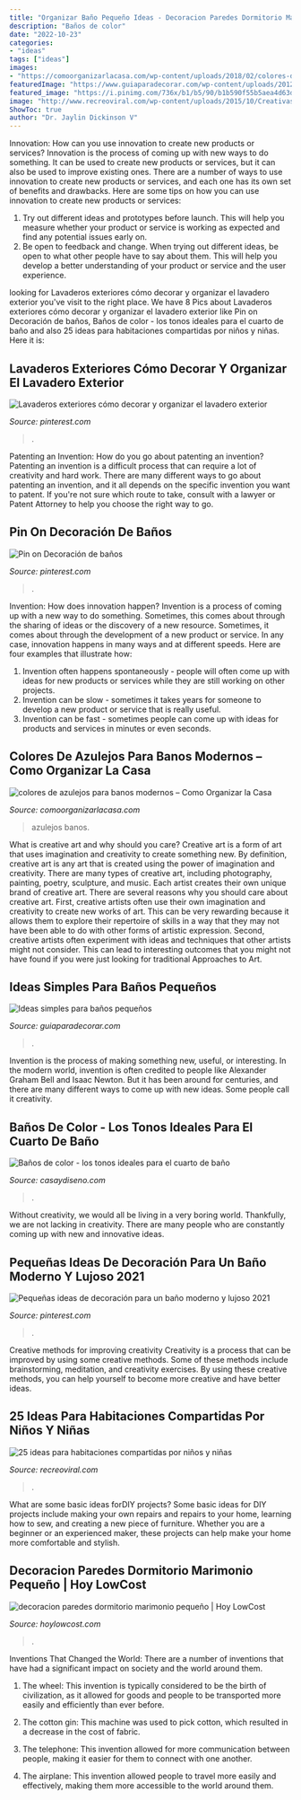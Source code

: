```yaml
---
title: "Organizar Baño Pequeño Ideas - Decoracion Paredes Dormitorio Marimonio Pequeño"
description: "Baños de color"
date: "2022-10-23"
categories:
- "ideas"
tags: ["ideas"]
images:
- "https://comoorganizarlacasa.com/wp-content/uploads/2018/02/colores-de-azulejos-para-banos-modernos.jpg"
featuredImage: "https://www.guiaparadecorar.com/wp-content/uploads/2012/09/Ideas-para-cuartos-de-bano-pequenos-01.jpg"
featured_image: "https://i.pinimg.com/736x/b1/b5/90/b1b590f55b5aea4d63de7e262ba045b2.jpg"
image: "http://www.recreoviral.com/wp-content/uploads/2015/10/Creativas-habitaciones-compartidas-por-niños-y-niñas-19.jpg"
ShowToc: true
author: "Dr. Jaylin Dickinson V"
---
```



Innovation: How can you use innovation to create new products or services?
Innovation is the process of coming up with new ways to do something. It can be used to create new products or services, but it can also be used to improve existing ones. There are a number of ways to use innovation to create new products or services, and each one has its own set of benefits and drawbacks. Here are some tips on how you can use innovation to create new products or services: 
1. Try out different ideas and prototypes before launch. This will help you measure whether your product or service is working as expected and find any potential issues early on. 
2. Be open to feedback and change. When trying out different ideas, be open to what other people have to say about them. This will help you develop a better understanding of your product or service and the user experience. 

	

		
looking for Lavaderos exteriores cómo decorar y organizar el lavadero exterior you've visit to the right place. We have 8 Pics about Lavaderos exteriores cómo decorar y organizar el lavadero exterior like Pin on Decoración de baños, Baños de color - los tonos ideales para el cuarto de baño and also 25 ideas para habitaciones compartidas por niños y niñas. Here it is:
		
    
## Lavaderos Exteriores Cómo Decorar Y Organizar El Lavadero Exterior

<img loading=lazy src="https://i.pinimg.com/736x/b1/b5/90/b1b590f55b5aea4d63de7e262ba045b2.jpg" onerror="this.onerror=null;this.src='https://tse1.mm.bing.net/th?id=OIP.Tmrud4lqRZKs8hs9H2kDGAHaKE&amp;pid=15.1';" alt="Lavaderos exteriores cómo decorar y organizar el lavadero exterior">

_Source: pinterest.com_

>. 

	

Patenting an Invention: How do you go about patenting an invention?
Patenting an invention is a difficult process that can require a lot of creativity and hard work. There are many different ways to go about patenting an invention, and it all depends on the specific invention you want to patent. If you're not sure which route to take, consult with a lawyer or Patent Attorney to help you choose the right way to go.

    
## Pin On Decoración De Baños

<img loading=lazy src="https://i.pinimg.com/736x/3d/0a/f6/3d0af668fa829b9d56a3d79d1813a327.jpg" onerror="this.onerror=null;this.src='https://tse3.mm.bing.net/th?id=OIP.DAHFKIIz6V1LwsOdgAp_nwHaJ4&amp;pid=15.1';" alt="Pin on Decoración de baños">

_Source: pinterest.com_

>. 

	

Invention: How does innovation happen?
Invention is a process of coming up with a new way to do something. Sometimes, this comes about through the sharing of ideas or the discovery of a new resource. Sometimes, it comes about through the development of a new product or service.
In any case, innovation happens in many ways and at different speeds. Here are four examples that illustrate how: 

1) Invention often happens spontaneously - people will often come up with ideas for new products or services while they are still working on other projects. 
2) Invention can be slow - sometimes it takes years for someone to develop a new product or service that is really useful. 
3) Invention can be fast - sometimes people can come up with ideas for products and services in minutes or even seconds.

    
## Colores De Azulejos Para Banos Modernos – Como Organizar La Casa

<img loading=lazy src="https://comoorganizarlacasa.com/wp-content/uploads/2018/02/colores-de-azulejos-para-banos-modernos.jpg" onerror="this.onerror=null;this.src='https://tse4.mm.bing.net/th?id=OIP.jPBknsklWw982w1XKhFZcgHaLn&amp;pid=15.1';" alt="colores de azulejos para banos modernos – Como Organizar la Casa">

_Source: comoorganizarlacasa.com_

>azulejos banos. 

	

What is creative art and why should you care?
Creative art is a form of art that uses imagination and creativity to create something new. By definition, creative art is any art that is created using the power of imagination and creativity. There are many types of creative art, including photography, painting, poetry, sculpture, and music. Each artist creates their own unique brand of creative art.
There are several reasons why you should care about creative art. First, creative artists often use their own imagination and creativity to create new works of art. This can be very rewarding because it allows them to explore their repertoire of skills in a way that they may not have been able to do with other forms of artistic expression. Second, creative artists often experiment with ideas and techniques that other artists might not consider. This can lead to interesting outcomes that you might not have found if you were just looking for traditional Approaches to Art.

    
## Ideas Simples Para Baños Pequeños

<img loading=lazy src="https://www.guiaparadecorar.com/wp-content/uploads/2012/09/Ideas-para-cuartos-de-bano-pequenos-01.jpg" onerror="this.onerror=null;this.src='https://tse4.mm.bing.net/th?id=OIP.19hMIHf6Lg-vQdennmRbkgAAAA&amp;pid=15.1';" alt="Ideas simples para baños pequeños">

_Source: guiaparadecorar.com_

>. 

	

Invention is the process of making something new, useful, or interesting. In the modern world, invention is often credited to people like Alexander Graham Bell and Isaac Newton. But it has been around for centuries, and there are many different ways to come up with new ideas. Some people call it creativity.

    
## Baños De Color - Los Tonos Ideales Para El Cuarto De Baño

<img loading=lazy src="https://casaydiseno.com/wp-content/uploads/2015/11/original-diseño-ñ´baño-´color.jpeg" onerror="this.onerror=null;this.src='https://tse2.mm.bing.net/th?id=OIP.kKWGyqzorAh3ge8C4jdnxgHaJ3&amp;pid=15.1';" alt="Baños de color - los tonos ideales para el cuarto de baño">

_Source: casaydiseno.com_

>. 

	

Without creativity, we would all be living in a very boring world. Thankfully, we are not lacking in creativity. There are many people who are constantly coming up with new and innovative ideas.

    
## Pequeñas Ideas De Decoración Para Un Baño Moderno Y Lujoso 2021

<img loading=lazy src="https://i.pinimg.com/736x/fc/cf/89/fccf89146b4445e40780bebeffdae860.jpg" onerror="this.onerror=null;this.src='https://tse3.mm.bing.net/th?id=OIP.JIhAf9oGlgmKz_4oBnZGEwHaLJ&amp;pid=15.1';" alt="Pequeñas ideas de decoración para un baño moderno y lujoso 2021">

_Source: pinterest.com_

>. 

	

Creative methods for improving creativity
Creativity is a process that can be improved by using some creative methods. Some of these methods include brainstorming, meditation, and creativity exercises. By using these creative methods, you can help yourself to become more creative and have better ideas.

    
## 25 Ideas Para Habitaciones Compartidas Por Niños Y Niñas

<img loading=lazy src="http://www.recreoviral.com/wp-content/uploads/2015/10/Creativas-habitaciones-compartidas-por-niños-y-niñas-19.jpg" onerror="this.onerror=null;this.src='https://tse1.mm.bing.net/th?id=OIP.h5vB29-7BgDzGNy4uyeZLQHaEa&amp;pid=15.1';" alt="25 ideas para habitaciones compartidas por niños y niñas">

_Source: recreoviral.com_

>. 

	

What are some basic ideas forDIY projects?
Some basic ideas for DIY projects include making your own repairs and repairs to your home, learning how to sew, and creating a new piece of furniture. Whether you are a beginner or an experienced maker, these projects can help make your home more comfortable and stylish.

    
## Decoracion Paredes Dormitorio Marimonio Pequeño | Hoy LowCost

<img loading=lazy src="https://hoylowcost.com/wp-content/uploads/2015/10/decoracion-paredes-dormitorio-marimonio-pequeño.jpg" onerror="this.onerror=null;this.src='https://tse1.mm.bing.net/th?id=OIP.7S9UYFETrjju1wGhS2wk1AHaHa&amp;pid=15.1';" alt="decoracion paredes dormitorio marimonio pequeño | Hoy LowCost">

_Source: hoylowcost.com_

>. 

	

Inventions That Changed the World: There are a number of inventions that have had a significant impact on society and the world around them.
1. The wheel: This invention is typically considered to be the birth of civilization, as it allowed for goods and people to be transported more easily and efficiently than ever before.
2. The cotton gin: This machine was used to pick cotton, which resulted in a decrease in the cost of fabric.

3. The telephone: This invention allowed for more communication between people, making it easier for them to connect with one another.

4. The airplane: This invention allowed people to travel more easily and effectively, making them more accessible to the world around them.

